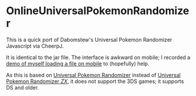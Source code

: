 # OnlineUniversalPokemonRandomizer
This is a quick port of Dabomstew's Universal Pokemon Randomizer Javascript via CheerpJ.

It is identical to the jar file. The interface is awkward on mobile; I recorded a [demo of myself loading a file on mobile](https://youtube.com/watch?v=7wB2I31yrK4) to (hopefully) help.

As this is based on [Universal Pokemon Randomizer](https://github.com/Dabomstew/universal-pokemon-randomizer) instead of [Universal Pokemon Randomizer *ZX*](https://github.com/Ajarmar/universal-pokemon-randomizer-zx), it does not support the 3DS games; it supports DS and older.
